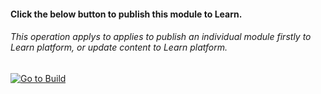 #### Click the below button to publish this module to Learn.  
###### This operation applys to applies to publish an individual module firstly to Learn platform, or update content to Learn platform.


[![Go to Build](https://aka.ms/pdets-autopub-icons-gotopubmodule)](https://wwlpublish2learn.azurewebsites.net/#/pub2Module/https%253A%252F%252Fmicrosoftdigitallearning.visualstudio.com%252FDefaultCollection%252FCourseware%252F_git%252FLP_AZ_designing-implementing-microsoft-azure-networking%253Fpath%253D%25252FModules%25252FM04-load-balancing-non-https-traffic-azure%2526version%253DGBmaster)